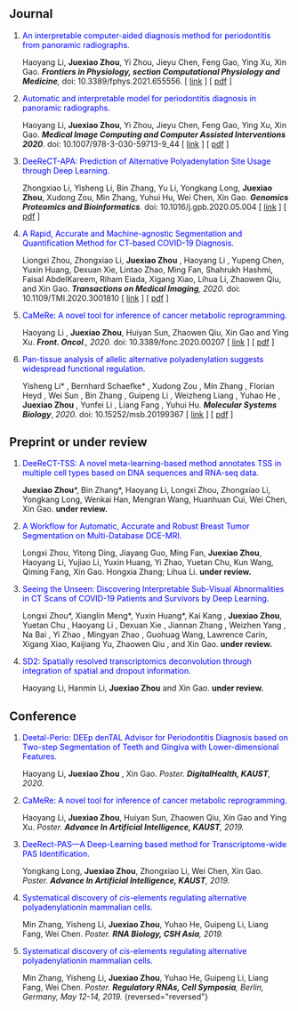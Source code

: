 # 

## Journal

1. <font color=blue>An interpretable computer-aided diagnosis method for periodontitis from panoramic radiographs.</font> 

	Haoyang Li, **Juexiao Zhou**, Yi Zhou, Jieyu Chen, Feng Gao, Ying Xu, Xin Gao. ***Frontiers in Physiology, section Computational Physiology and Medicine**,* doi: 10.3389/fphys.2021.655556. [ [link](https://www.frontiersin.org/articles/10.3389/fphys.2021.655556/full) ] [ [pdf](papers/fphys-12-655556.pdf) ]

2. <font color=blue>Automatic and interpretable model for periodontitis diagnosis in panoramic radiographs.</font>  

	Haoyang Li, **Juexiao Zhou**, Yi Zhou, Jieyu Chen, Feng Gao, Ying Xu, Xin Gao. ***Medical Image Computing and Computer Assisted Interventions 2020**.*  doi: 10.1007/978-3-030-59713-9_44 [ [link](https://link.springer.com/chapter/10.1007/978-3-030-59713-9_44#citeas) ] [ [pdf](papers/Li2020_Chapter_AutomaticAndInterpretableModel.pdf) ]
	
3. <font color=blue>DeeReCT-APA: Prediction of Alternative Polyadenylation Site Usage through Deep Learning.</font>  

	Zhongxiao Li, Yisheng Li, Bin Zhang, Yu Li, Yongkang Long, **Juexiao Zhou**,  Xudong Zou, Min Zhang, Yuhui Hu, Wei Chen, Xin Gao.  ***Genomics Proteomics and Bioinformatics**.* doi: 10.1016/j.gpb.2020.05.004 [ [link](https://www.sciencedirect.com/science/article/pii/S1672022921000498) ] [ [pdf](papers/1-s2.0-S1672022921000498-main.pdf) ]

4. <font color=blue>A Rapid, Accurate and Machine-agnostic Segmentation and Quantification Method for CT-based COVID-19 Diagnosis.</font> 

	Liongxi Zhou, Zhongxiao Li, **Juexiao Zhou** , Haoyang Li , Yupeng Chen, Yuxin Huang, Dexuan Xie, Lintao Zhao, Ming Fan, Shahrukh Hashmi, Faisal AbdelKareem, Riham Eiada, Xigang Xiao, Lihua Li, Zhaowen Qiu, and Xin Gao. ***Transactions on Medical Imaging**, 2020.* doi: 10.1109/TMI.2020.3001810 [ [link](https://ieeexplore.ieee.org/document/9115057?source=authoralert) ] [ [pdf](papers/A_Rapid_Accurate_and_Machine-Agnostic_Segmentation_and_Quantification_Method_for_CT-Based_COVID-19_Diagnosis.pdf) ]

5. <font color=blue>CaMeRe: A novel tool for inference of cancer metabolic reprogramming.</font> 

	Haoyang Li , **Juexiao Zhou**, Huiyan Sun, Zhaowen Qiu, Xin Gao and Ying Xu.  ***Front. Oncol**., 2020.* doi: 10.3389/fonc.2020.00207 [ [link](https://www.frontiersin.org/articles/10.3389/fonc.2020.00207/full?&utm_source=Email_to_authors_&utm_medium=Email&utm_content=T1_11.5e1_author&utm_campaign=Email_publication&field=&journalName=Frontiers_in_Oncology&id=518675) ] [ [pdf](papers/fonc-10-00207.pdf) ]

6. <font color=blue>Pan-tissue analysis of allelic alternative polyadenylation suggests widespread functional regulation.</font> 

	Yisheng Li\* , Bernhard Schaefke\* , Xudong Zou , Min Zhang , Florian Heyd , Wei Sun , Bin Zhang , Guipeng Li , Weizheng Liang , Yuhao He , **Juexiao Zhou** , Yunfei Li , Liang Fang , Yuhui Hu. ***Molecular Systems Biology***, *2020*. doi: 10.15252/msb.20199367 [ [link](https://www.embopress.org/doi/full/10.15252/msb.20199367) ] [ [pdf](papers/msb.20199367.pdf) ]
## Preprint or under review

1. <font color=blue>DeeReCT-TSS: A novel meta-learning-based method annotates TSS in multiple cell types based on DNA sequences and RNA-seq data.</font> 

	**Juexiao Zhou**\*, Bin Zhang*, Haoyang Li, Longxi Zhou, Zhongxiao Li, Yongkang Long, Wenkai Han, Mengran Wang, Huanhuan Cui, Wei Chen, Xin Gao. **under review.**

2. <font color=blue>A Workflow for Automatic, Accurate and Robust Breast Tumor Segmentation on Multi-Database DCE-MRI.</font> 

	Longxi Zhou, Yitong Ding, Jiayang Guo, Ming Fan, **Juexiao Zhou**, Haoyang Li, Yujiao Li, Yuxin Huang, Yi Zhao, Yuetan Chu, Kun Wang, Qiming Fang, Xin Gao. Hongxia Zhang; Lihua Li. **under review.**

3. <font color=blue>Seeing the Unseen: Discovering Interpretable Sub-Visual Abnormalities in CT Scans of COVID-19 Patients and Survivors by Deep Learning.</font> 

	Longxi Zhou\*, Xianglin Meng\*, Yuxin Huang\*, Kai Kang , **Juexiao Zhou**, Yuetan Chu , Haoyang Li , Dexuan Xie , Jiannan Zhang , Weizhen Yang , Na Bai , Yi Zhao , Mingyan Zhao , Guohuag Wang, Lawrence Carin, Xigang Xiao, Kaijiang Yu, Zhaowen Qiu , and Xin Gao. **under review.**

4. <font color=blue>SD2: Spatially resolved transcriptomics deconvolution through integration of spatial and dropout information.</font> 

	Haoyang Li, Hanmin Li, **Juexiao Zhou** and Xin Gao. **under review.**

## Conference

1. <font color=blue>Deetal-Perio: DEEp denTAL Advisor for Periodontitis Diagnosis based on Two-step Segmentation of Teeth and Gingiva with Lower-dimensional Features. </font> 

	Haoyang Li, **Juexiao Zhou** , Xin Gao. *Poster.* ***DigitalHealth, KAUST**, 2020.*

2. <font color=blue>CaMeRe: A novel tool for inference of cancer metabolic reprogramming. </font> 

	Haoyang Li, **Juexiao Zhou**, Huiyan Sun, Zhaowen Qiu, Xin Gao and Ying Xu. *Poster. **Advance In Artificial Intelligence, KAUST**, 2019.*

3. <font color=blue>DeeRect-PAS—A Deep-Learning based method for Transcriptome-wide PAS Identification.</font> 

	Yongkang Long, **Juexiao Zhou**, Zhongxiao Li, Wei Chen, Xin Gao. *Poster. **Advance In Artificial Intelligence, KAUST**, 2019.*

4. <font color=blue>Systematical discovery of *cis*-elements regulating alternative polyadenylationin mammalian cells.</font> 

	Min Zhang, Yisheng Li, **Juexiao Zhou**, Yuhao He, Guipeng Li, Liang Fang, Wei Chen. *Poster. **RNA Biology, CSH Asia**, 2019.*

5. <font color=blue>Systematical discovery of *cis*-elements regulating alternative polyadenylationin mammalian cells. </font> 

	Min Zhang, Yisheng Li, **Juexiao Zhou**, Yuhao He, Guipeng Li, Liang Fang, Wei Chen. *Poster. **Regulatory RNAs, Cell Symposia**, Berlin, Germany, May 12-14, 2019.*
	{reversed="reversed"}

